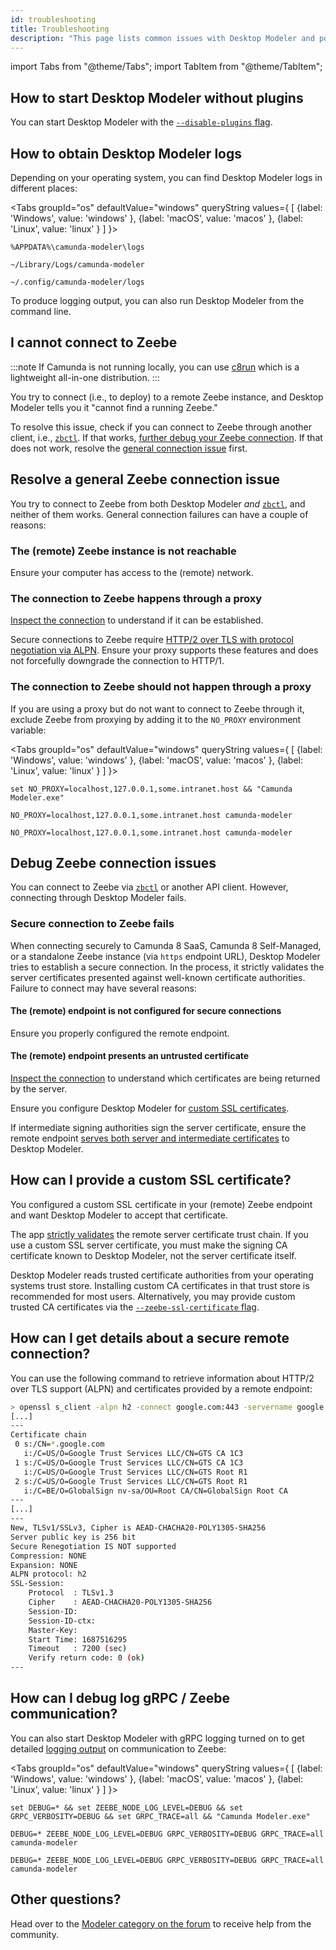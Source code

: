 ```yaml
---
id: troubleshooting
title: Troubleshooting
description: "This page lists common issues with Desktop Modeler and potential resolutions."
---
```


import Tabs from "@theme/Tabs";
import TabItem from "@theme/TabItem";

## How to start Desktop Modeler without plugins

You can start Desktop Modeler with the [`--disable-plugins` flag](./flags/flags.md#disable-plug-ins).

## How to obtain Desktop Modeler logs

Depending on your operating system, you can find Desktop Modeler logs in different places:

<Tabs groupId="os" defaultValue="windows" queryString values={
[
{label: 'Windows', value: 'windows' },
{label: 'macOS', value: 'macos' },
{label: 'Linux', value: 'linux' }
]
}>

<TabItem value='windows'>

```plain
%APPDATA%\camunda-modeler\logs
```

</TabItem>

<TabItem value='macos'>

```plain
~/Library/Logs/camunda-modeler
```

</TabItem>

<TabItem value='linux'>

```plain
~/.config/camunda-modeler/logs
```

</TabItem>
</Tabs>

To produce logging output, you can also run Desktop Modeler from the command line.

## I cannot connect to Zeebe

:::note
If Camunda is not running locally, you can use [c8run](/self-managed/setup/deploy/local/c8run.md) which is a lightweight all-in-one distribution.
:::

You try to connect (i.e., to deploy) to a remote Zeebe instance, and Desktop Modeler tells you it "cannot find a running Zeebe."

To resolve this issue, check if you can connect to Zeebe through another client, i.e., [`zbctl`](../../../apis-tools/cli-client/index.md). If that works, [further debug your Zeebe connection](#debug-zeebe-connection-issues). If that does not work, resolve the [general connection issue](#resolve-a-general-zeebe-connection-issue) first.

## Resolve a general Zeebe connection issue

You try to connect to Zeebe from both Desktop Modeler _and_ [`zbctl`](../../../apis-tools/cli-client/index.md), and neither of them works. General connection failures can have a couple of reasons:

### The (remote) Zeebe instance is not reachable

Ensure your computer has access to the (remote) network.

### The connection to Zeebe happens through a proxy

[Inspect the connection](#how-can-i-get-details-about-a-secure-remote-connection) to understand if it can be established.

Secure connections to Zeebe require [HTTP/2 over TLS with protocol negotiation via ALPN](../../../self-managed/platform-deployment/troubleshooting.md#zeebe-ingress-grpc). Ensure your proxy supports these features and does not forcefully downgrade the connection to HTTP/1.

### The connection to Zeebe should not happen through a proxy

If you are using a proxy but do not want to connect to Zeebe through it, exclude Zeebe from proxying by adding it to the `NO_PROXY` environment variable:

<Tabs groupId="os" defaultValue="windows" queryString values={
[
{label: 'Windows', value: 'windows' },
{label: 'macOS', value: 'macos' },
{label: 'Linux', value: 'linux' }
]
}>

<TabItem value='windows'>

```plain
set NO_PROXY=localhost,127.0.0.1,some.intranet.host && "Camunda Modeler.exe"
```

</TabItem>

<TabItem value='macos'>

```plain
NO_PROXY=localhost,127.0.0.1,some.intranet.host camunda-modeler
```

</TabItem>

<TabItem value='linux'>

```plain
NO_PROXY=localhost,127.0.0.1,some.intranet.host camunda-modeler
```

</TabItem>
</Tabs>

## Debug Zeebe connection issues

You can connect to Zeebe via [`zbctl`](../../../apis-tools/cli-client/index.md) or another API client. However, connecting through Desktop Modeler fails.

### Secure connection to Zeebe fails

When connecting securely to Camunda 8 SaaS, Camunda 8 Self-Managed, or a standalone Zeebe instance (via `https` endpoint URL), Desktop Modeler tries to establish a secure connection. In the process, it strictly validates the server certificates presented against well-known certificate authorities. Failure to connect may have several reasons:

#### The (remote) endpoint is not configured for secure connections

Ensure you properly configured the remote endpoint.

#### The (remote) endpoint presents an untrusted certificate

[Inspect the connection](#how-can-i-get-details-about-a-secure-remote-connection) to understand which certificates are being returned by the server.

Ensure you configure Desktop Modeler for [custom SSL certificates](#how-can-i-provide-a-custom-ssl-certificate).

If intermediate signing authorities sign the server certificate, ensure the remote endpoint [serves both server and intermediate certificates](https://nginx.org/en/docs/http/configuring_https_servers.html#chains) to Desktop Modeler.

## How can I provide a custom SSL certificate?

You configured a custom SSL certificate in your (remote) Zeebe endpoint and want Desktop Modeler to accept that certificate.

The app [strictly validates](./flags/flags.md#zeebe-ssl-certificate) the remote server certificate trust chain. If you use a custom SSL server certificate, you must make the signing CA certificate known to Desktop Modeler, not the server certificate itself.

Desktop Modeler reads trusted certificate authorities from your operating systems trust store. Installing custom CA certificates in that trust store is recommended for most users. Alternatively, you may provide custom trusted CA certificates via the [`--zeebe-ssl-certificate` flag](./flags/flags.md#zeebe-ssl-certificate).

## How can I get details about a secure remote connection?

You can use the following command to retrieve information about HTTP/2 over TLS support (ALPN) and certificates provided by a remote endpoint:

```sh
> openssl s_client -alpn h2 -connect google.com:443 -servername google.com
[...]
---
Certificate chain
 0 s:/CN=*.google.com
   i:/C=US/O=Google Trust Services LLC/CN=GTS CA 1C3
 1 s:/C=US/O=Google Trust Services LLC/CN=GTS CA 1C3
   i:/C=US/O=Google Trust Services LLC/CN=GTS Root R1
 2 s:/C=US/O=Google Trust Services LLC/CN=GTS Root R1
   i:/C=BE/O=GlobalSign nv-sa/OU=Root CA/CN=GlobalSign Root CA
---
[...]
---
New, TLSv1/SSLv3, Cipher is AEAD-CHACHA20-POLY1305-SHA256
Server public key is 256 bit
Secure Renegotiation IS NOT supported
Compression: NONE
Expansion: NONE
ALPN protocol: h2
SSL-Session:
    Protocol  : TLSv1.3
    Cipher    : AEAD-CHACHA20-POLY1305-SHA256
    Session-ID:
    Session-ID-ctx:
    Master-Key:
    Start Time: 1687516295
    Timeout   : 7200 (sec)
    Verify return code: 0 (ok)
---
```

## How can I debug log gRPC / Zeebe communication?

You can also start Desktop Modeler with gRPC logging turned on to get detailed [logging output](#how-to-obtain-desktop-modeler-logs) on communication to Zeebe:

<Tabs groupId="os" defaultValue="windows" queryString values={
[
{label: 'Windows', value: 'windows' },
{label: 'macOS', value: 'macos' },
{label: 'Linux', value: 'linux' }
]
}>

<TabItem value='windows'>

```plain
set DEBUG=* && set ZEEBE_NODE_LOG_LEVEL=DEBUG && set GRPC_VERBOSITY=DEBUG && set GRPC_TRACE=all && "Camunda Modeler.exe"
```

</TabItem>

<TabItem value='macos'>

```plain
DEBUG=* ZEEBE_NODE_LOG_LEVEL=DEBUG GRPC_VERBOSITY=DEBUG GRPC_TRACE=all camunda-modeler
```

</TabItem>

<TabItem value='linux'>

```plain
DEBUG=* ZEEBE_NODE_LOG_LEVEL=DEBUG GRPC_VERBOSITY=DEBUG GRPC_TRACE=all camunda-modeler
```

</TabItem>
</Tabs>

## Other questions?

Head over to the [Modeler category on the forum](https://forum.camunda.io/c/modeler/6) to receive help from the community.
